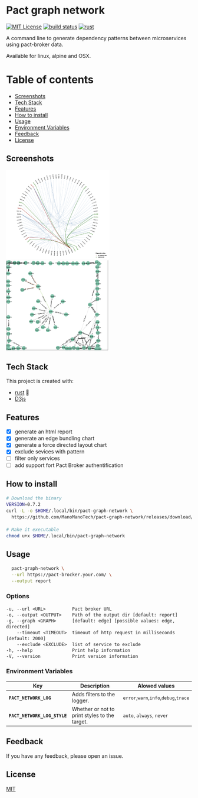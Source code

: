 
# Pact graph network
[![MIT License](https://img.shields.io/badge/License-MIT-green.svg)](https://choosealicense.com/licenses/mit/)
[![build status](https://github.com/ManoManoTech/pact-graph-network/workflows/CICD/badge.svg)](https://github.com/ManoManoTech/pact-graph-network/actions)
[![rust](https://img.shields.io/badge/rust-FA7343?logo=rust&logoColor=white)](https://www.rust-lang.org/)


A command line to generate dependency patterns between microservices using pact-broker data.

Available for linux, alpine and OSX.


# Table of contents

- [Screenshots](#screenshots)
- [Tech Stack](#tech-stack)
- [Features](#features)
- [How to install](#how-to-install)
- [Usage](#usage)
- [Environment Variables](#environment-variables)
- [Feedback](#feedback)
- [License](#license)

## Screenshots

<div>
  <img src="docs/edge-bundling.png" width="280" />
  <img src="docs/force-directed.png" width="280" />
</div>

## Tech Stack

This project is created with:

- [rust](https://www.rust-lang.org/) 🦀
- [D3js](https://d3js.org/)

## Features

- [x] generate an html report
- [x] generate an edge bundling chart
- [x] generate a force directed layout chart
- [x] exclude sevices with pattern
- [ ] filter only services
- [ ] add support fort Pact Broker authentification

## How to install

```bash
# Download the binary
VERSION=0.7.2
curl -L -o $HOME/.local/bin/pact-graph-network \
  https://github.com/ManoManoTech/pact-graph-network/releases/download/v${VERSION}/pact-graph-network_x86_64-unknown-linux-gnu

# Make it executable
chmod u+x $HOME/.local/bin/pact-graph-network
```

## Usage

~~~bash
  pact-graph-network \
  --url https://pact-brocker.your.com/ \
  --output report
~~~

### Options 

```
-u, --url <URL>          Pact broker URL
-o, --output <OUTPUT>    Path of the output dir [default: report]
-g, --graph <GRAPH>      [default: edge] [possible values: edge, directed]
    --timeout <TIMEOUT>  timeout of http request in milliseconds [default: 2000]
    --exclude <EXCLUDE>  list of service to exclude
-h, --help               Print help information
-V, --version            Print version information
```

### Environment Variables

| Key                          | Description                                   | Alowed values                         |
| ---------------------------- | --------------------------------------------- | ------------------------------------- |
| **`PACT_NETWORK_LOG`**       | Adds filters to the logger.                   | `error`,`warn`,`info`,`debug`,`trace` |
| **`PACT_NETWORK_LOG_STYLE`** | Whether or not to print styles to the target. | `auto`, `always`, `never`             |


## Feedback

If you have any feedback, please open an issue.

## License

[MIT](https://choosealicense.com/licenses/mit/)
